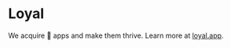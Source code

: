 # Loyal

We acquire 📱 apps and make them thrive.  Learn more at [loyal.app](https://www.loyal.app).
